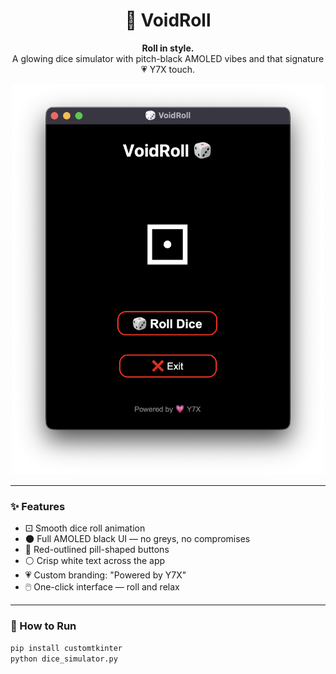 <div align="center">

# 🎲 VoidRoll

**Roll in style.**  
A glowing dice simulator with pitch-black AMOLED vibes and that signature 💗 Y7X touch.

<img src="assets/1.png" alt="VoidRoll UI" width="500"/>

</div>

---

### ✨ Features

- ⚀ Smooth dice roll animation  
- 🌑 Full AMOLED black UI — no greys, no compromises  
- 🔴 Red-outlined pill-shaped buttons  
- ⚪ Crisp white text across the app  
- 💗 Custom branding: "Powered by Y7X"  
- 🖱️ One-click interface — roll and relax

---

### 🚀 How to Run

```bash
pip install customtkinter
python dice_simulator.py
